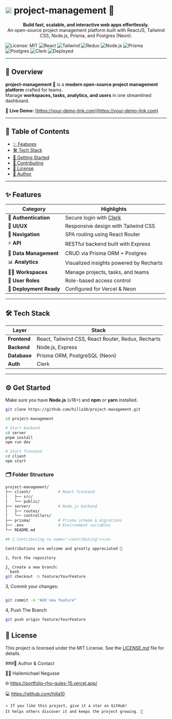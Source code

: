
<h1>
  <img src="https://project-management-gs.vercel.app/favicon.ico" width="20" height="20" alt="project-management Favicon">
   project-management 🚀</h1>
  <p>


<p align="center">
  <b>Build fast, scalable, and interactive web apps effortlessly.</b>  
  <br />
  An open-source project management platform built with ReactJS, Tailwind CSS, Node.js, Prisma, and Postgres (Neon).
</p> 

![License: MIT](https://img.shields.io/badge/License-MIT-green.svg)
![React](https://img.shields.io/badge/Frontend-ReactJS-61DAFB?logo=react)
![Tailwind](https://img.shields.io/badge/UI-TailwindCSS-38BDF8?logo=tailwind-css)
![Redux](https://img.shields.io/badge/State-Redux-764ABC?logo=redux)
![Node.js](https://img.shields.io/badge/Backend-Node.js-339933?logo=node.js)
![Prisma](https://img.shields.io/badge/ORM-Prisma-2D3748?logo=prisma)
![Postgres](https://img.shields.io/badge/DB-PostgreSQL-316192?logo=postgresql)
![Clerk](https://img.shields.io/badge/Auth-Clerk-7C3AED?logo=clerk)
![Deployed](https://img.shields.io/badge/Deploy-Vercel-black?logo=vercel)

---

## 🧩 Overview

**project-management 🚀** is a **modern open-source project management platform** crafted for teams.  
Manage **workspaces, tasks, analytics, and users** in one streamlined dashboard.

🔗 **Live Demo:** [https://your-demo-link.com](https://your-demo-link.com)

---

## 📖 Table of Contents

- [✨ Features](#-features)
- [🛠️ Tech Stack](#-tech-stack)
- [🚀 Getting Started](#-getting-started)
- [🤝 Contributing](#-contributing)
- [📜 License](#-license)
- [📜 Author](#-author)

---

## ✨ Features <a name="-features"></a>

| Category                | Highlights                                   |
| ----------------------- | -------------------------------------------- |
| 🔐 **Authentication**   | Secure login with [Clerk](https://clerk.com) |
| 🎨 **UI/UX**            | Responsive design with Tailwind CSS          |
| 🧭 **Navigation**       | SPA routing using React Router               |
| ⚡ **API**              | RESTful backend built with Express           |
| 🧩 **Data Management**  | CRUD via Prisma ORM + Postgres               |
| 📊 **Analytics**        | Visualized insights powered by Recharts      |
| 🧑‍💼 **Workspaces**       | Manage projects, tasks, and teams            |
| 💬 **User Roles**       | Role-based access control                    |
| 🚀 **Deployment Ready** | Configured for Vercel & Neon                 |

---

## 🛠️ Tech Stack <a name="-tech-stack"></a>

| Layer        | Stack                                              |
| ------------ | -------------------------------------------------- |
| **Frontend** | React, Tailwind CSS, React Router, Redux, Recharts |
| **Backend**  | Node.js, Express                                   |
| **Database** | Prisma ORM, PostgreSQL (Neon)                      |
| **Auth**     | Clerk                                              |

---

## ⚙️ Get Started <a name="-getting-started"></a>

Make sure you have **Node.js** (v18+) and **npm** or **yarn** installed.

```bash
git clone https://github.com/hilla10/project-management.git

cd project-management

# Start backend
cd server
pnpm install
npm run dev

# Start frontend
cd client
npm start

```

### 🗂 Folder Structure

```bash
project-management/
├── client/            # React frontend
│   ├── src/
│   └── public/
├── server/            # Node.js backend
│   ├── routes/
│   └── controllers/
├── prisma/            # Prisma schema & migrations
├── .env               # Environment variables
└── README.md

## 🤝 Contributing <a name="-contributing"></a>

Contributions are welcome and greatly appreciated 💙

1, Fork the repository

2, Create a new branch:
``bash
git checkout -b feature/YourFeature
```

3, Commit your changes:

```bash

git commit -m "Add new feature"
```

4, Push The Branch

```bash
git push origin feature/YourFeature
```

## 📜 License <a name="-license"></a>

This project is licensed under the MIT License. See the [LICENSE.md](./LICENSE.md) file for details.

###👋 Author & Contact <a name="-author"></a>

👨‍💻 Hailemichael Negusse

🌐 https://portfolio-rho-gules-15.vercel.app/

💻 https://github.com/hilla10

```
⭐ If you like this project, give it a star on GitHub!
It helps others discover it and keeps the project growing. 🌟
```
